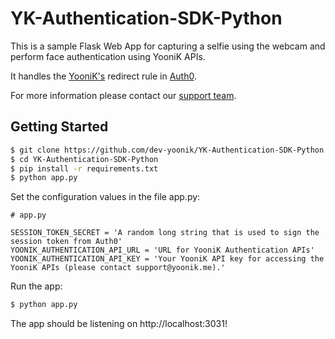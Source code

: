# YK-Authentication-SDK-Python

This is a sample Flask Web App for capturing a selfie using the webcam and perform face authentication using YooniK APIs.

It handles the [YooniK's](https://yoonik.me) redirect rule in [Auth0](https://auth0.com).

For more information please contact our [support team](mailto:support@yoonik.me).

## Getting Started

```bash
$ git clone https://github.com/dev-yoonik/YK-Authentication-SDK-Python.git
$ cd YK-Authentication-SDK-Python
$ pip install -r requirements.txt
$ python app.py
```

Set the configuration values in the file app.py:

```
# app.py

SESSION_TOKEN_SECRET = 'A random long string that is used to sign the session token from Auth0'
YOONIK_AUTHENTICATION_API_URL = 'URL for YooniK Authentication APIs'
YOONIK_AUTHENTICATION_API_KEY = 'Your YooniK API key for accessing the YooniK APIs (please contact support@yoonik.me).'
```

Run the app:

```bash
$ python app.py
```

The app should be listening on http://localhost:3031!
